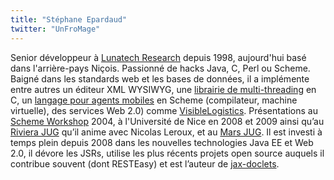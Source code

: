 ```yaml
---
title: "Stéphane Epardaud"
twitter: "UnFroMage"
---
```


Senior développeur à [Lunatech
Research](http://www.lunatech-research.com/) depuis 1998, aujourd'hui
basé dans l'arrière-pays Niçois. Passionné de hacks Java, C, Perl ou
Scheme. Baigné dans les standards web et les bases de données, il a
implémente entre autres un éditeur XML WYSIWYG, une [librairie de
multi-threading](https://www-sop.inria.fr/teams/mimosa/Stephane.Epardaud/lurc/)
en C, un [langage pour agents
mobiles](https://www-sop.inria.fr/teams/mimosa/Stephane.Epardaud/ulm/)
en Scheme (compilateur, machine virtuelle), des services Web 2.0) comme
[VisibleLogistics](http://www.visiblelogistics.com/). Présentations au
[Scheme Workshop](http://www.cs.indiana.edu/scheme2004/) 2004, à
l'Université de Nice en 2008 et 2009 ainsi qu’au [Riviera
JUG](http://www.rivierajug.org/) qu’il anime avec Nicolas Leroux, et au
[Mars JUG](http://www.marsjug.org/). Il est investi à temps plein depuis
2008 dans les nouvelles technologies Java EE et Web 2.0, il dévore les
JSRs, utilise les plus récents projets open source auquels il contribue
souvent (dont RESTEasy) et est l’auteur de
[jax-doclets](http://www.lunatech-labs.com/open-source/jax-doclets).

